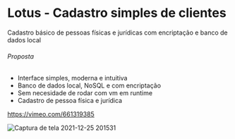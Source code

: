 # Lotus - Cadastro simples de clientes
Cadastro básico de pessoas físicas e jurídicas com encriptação e banco de dados local

###### Proposta
- Interface simples, moderna e intuitiva
- Banco de dados local, NoSQL e com encriptação
- Sem necesidade de rodar com vm em runtime
- Cadastro de pessoa física e jurídica


https://vimeo.com/661319385

![Captura de tela 2021-12-25 201531](https://user-images.githubusercontent.com/9409514/147796349-d4cf394c-c5db-4ad8-8e49-1f9992168a07.png)
